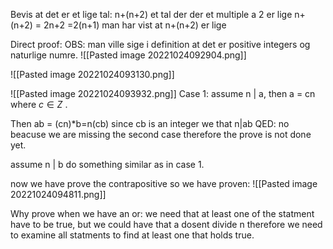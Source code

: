 Bevis at det er et lige tal: n+(n+2) 
et tal der der et multiple a 2 er lige
n+(n+2) = 2n+2 =2(n+1)
man har vist at n+(n+2) er lige 


Direct proof:
OBS: man ville sige i definition at det er positive integers og naturlige numre. 
![[Pasted image 20221024092904.png]]

![[Pasted image 20221024093130.png]]

![[Pasted image 20221024093932.png]]
Case 1:
assume n | a, then a = cn where $c \in Z$ .

Then ab = (cn)*b=n(cb)
since cb is an integer we that n|ab
QED: no beacuse we are missing the second case therefore the prove is not done yet.

assume n | b do something similar as in case 1.

now we have prove the contrapositive so we have proven:
![[Pasted image 20221024094811.png]]


Why prove when we have an or: we need that at least one of the statment have to be true, but we could have that a dosent divide n therefore we need to examine all statments to find at least one that holds true.   

